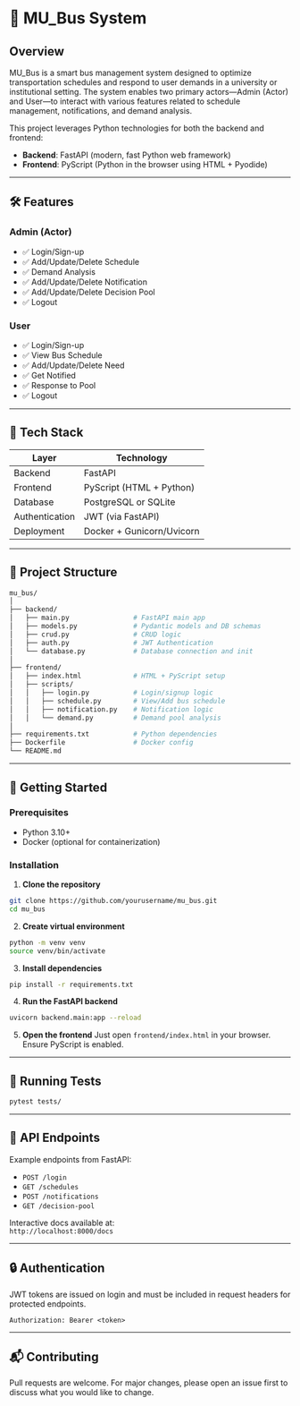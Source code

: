 # 🚌 MU_Bus System

## Overview

MU_Bus is a smart bus management system designed to optimize transportation schedules and respond to user demands in a university or institutional setting. The system enables two primary actors—Admin (Actor) and User—to interact with various features related to schedule management, notifications, and demand analysis.

This project leverages Python technologies for both the backend and frontend:
- **Backend**: FastAPI (modern, fast Python web framework)
- **Frontend**: PyScript (Python in the browser using HTML + Pyodide)

---

## 🛠 Features

### Admin (Actor)
- ✅ Login/Sign-up
- ✅ Add/Update/Delete Schedule
- ✅ Demand Analysis
- ✅ Add/Update/Delete Notification
- ✅ Add/Update/Delete Decision Pool
- ✅ Logout

### User
- ✅ Login/Sign-up
- ✅ View Bus Schedule
- ✅ Add/Update/Delete Need
- ✅ Get Notified
- ✅ Response to Pool
- ✅ Logout

---

## 🧰 Tech Stack

| Layer       | Technology     |
|-------------|----------------|
| Backend     | FastAPI        |
| Frontend    | PyScript (HTML + Python) |
| Database    | PostgreSQL or SQLite |
| Authentication | JWT (via FastAPI) |
| Deployment  | Docker + Gunicorn/Uvicorn |

---

## 📁 Project Structure

```bash
mu_bus/
│
├── backend/
│   ├── main.py                # FastAPI main app
│   ├── models.py              # Pydantic models and DB schemas
│   ├── crud.py                # CRUD logic
│   ├── auth.py                # JWT Authentication
│   └── database.py            # Database connection and init
│
├── frontend/
│   ├── index.html             # HTML + PyScript setup
│   ├── scripts/
│   │   ├── login.py           # Login/signup logic
│   │   ├── schedule.py        # View/Add bus schedule
│   │   ├── notification.py    # Notification logic
│   │   └── demand.py          # Demand pool analysis
│
├── requirements.txt           # Python dependencies
├── Dockerfile                 # Docker config
└── README.md
```

---

## 🚀 Getting Started

### Prerequisites
- Python 3.10+
- Docker (optional for containerization)

### Installation

1. **Clone the repository**
```bash
git clone https://github.com/yourusername/mu_bus.git
cd mu_bus
```

2. **Create virtual environment**
```bash
python -m venv venv
source venv/bin/activate
```

3. **Install dependencies**
```bash
pip install -r requirements.txt
```

4. **Run the FastAPI backend**
```bash
uvicorn backend.main:app --reload
```

5. **Open the frontend**
Just open `frontend/index.html` in your browser. Ensure PyScript is enabled.

---

## 🧪 Running Tests

```bash
pytest tests/
```

---

## 🧩 API Endpoints

Example endpoints from FastAPI:
- `POST /login`
- `GET /schedules`
- `POST /notifications`
- `GET /decision-pool`

Interactive docs available at:  
`http://localhost:8000/docs`

---

## 🔒 Authentication

JWT tokens are issued on login and must be included in request headers for protected endpoints.

```
Authorization: Bearer <token>
```

---

## 📬 Contributing

Pull requests are welcome. For major changes, please open an issue first to discuss what you would like to change.
